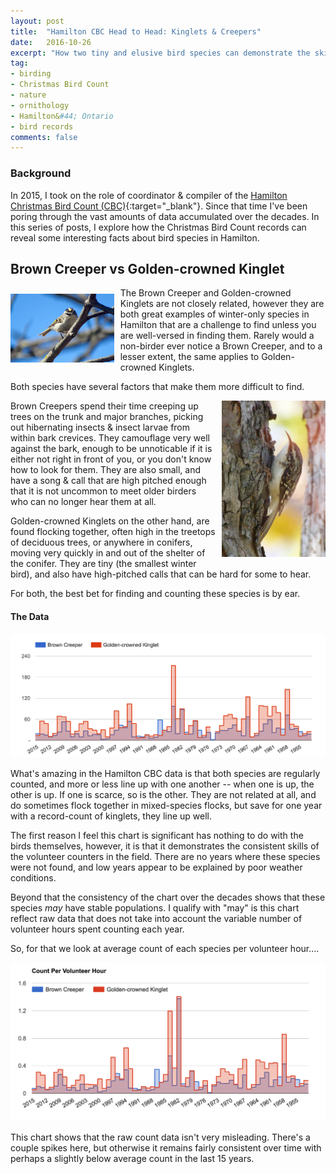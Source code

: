 ```yaml
---
layout: post
title:  "Hamilton CBC Head to Head: Kinglets & Creepers"
date:   2016-10-26
excerpt: "How two tiny and elusive bird species can demonstrate the skill of Hamilton's Christmas Bird Count (CBC) volunteers"
tag:
- birding
- Christmas Bird Count
- nature
- ornithology
- Hamilton&#44; Ontario
- bird records
comments: false
---
```


### Background

In 2015, I took on the role of coordinator & compiler of the [Hamilton Christmas Bird Count (CBC)](http://hamiltonnature.org/birding/counts/christmas-bird-count/){:target="_blank"}. Since that time I've been poring through the vast amounts of data accumulated over the decades. In this series of posts, I explore how the Christmas Bird Count records can reveal some interesting facts about bird species in Hamilton.

## Brown Creeper vs Golden-crowned Kinglet

<div><img src="/assets/img/cbc-onha/golden-crowned-kinglet.jpg" style="width:33%; padding:0.667em;padding-left:0;" align="left" /></div>
The Brown Creeper and Golden-crowned Kinglets are not closely related, however they are both great examples of winter-only species in Hamilton that are a challenge to find unless you are well-versed in finding them. Rarely would a non-birder ever notice a Brown Creeper, and to a lesser extent, the same applies to Golden-crowned Kinglets.

Both species have several factors that make them more difficult to find.

<div><img src="/assets/img/cbc-onha/brown-creeper.jpg" style="width:33%; padding:0.667em;padding-right:0;padding-top:0;" align="right" /></div>Brown Creepers spend their time creeping up trees on the trunk and major branches, picking out hibernating insects & insect larvae from within bark crevices. They camouflage very well against the bark, enough to be unnoticable if it is either not right in front of you, or you don't know how to look for them. They are also small, and have a song & call that are high pitched enough that it is not uncommon to meet older birders who can no longer hear them at all.

Golden-crowned Kinglets on the other hand, are found flocking together, often high in the treetops of deciduous trees, or anywhere in conifers, moving very quickly in and out of the shelter of the conifer. They are tiny (the smallest winter bird), and also have high-pitched calls that can be hard for some to hear.

For both, the best bet for finding and counting these species is by ear.

#### The Data

<div style="text-align:center;"><img src="/assets/img/cbc-onha/gcki-brcr.png" style="" /></div>  

What's amazing in the Hamilton CBC data is that both species are regularly counted, and more or less line up with one another -- when one is up, the other is up. If one is scarce, so is the other. They are not related at all, and do sometimes flock together in mixed-species flocks, but save for one year with a record-count of kinglets, they line up well.

The first reason I feel this chart is significant has nothing to do with the birds themselves, however, it is that it demonstrates the consistent skills of the volunteer counters in the field. There are no years where these species were not found, and low years appear to be explained by poor weather conditions.

Beyond that the consistency of the chart over the decades shows that these species *may* have stable populations. I qualify with "may" is this chart reflect raw data that does not take into account the variable number of volunteer hours spent counting each year. 

So, for that we look at average count of each species per volunteer hour....

<div style="text-align:center;"><img src="/assets/img/cbc-onha/gcki-brcr-perhour.png" style="" /></div>  

This chart shows that the raw count data isn't very misleading. There's a couple spikes here, but otherwise it remains fairly consistent over time with perhaps a slightly below average count in the last 15 years.



